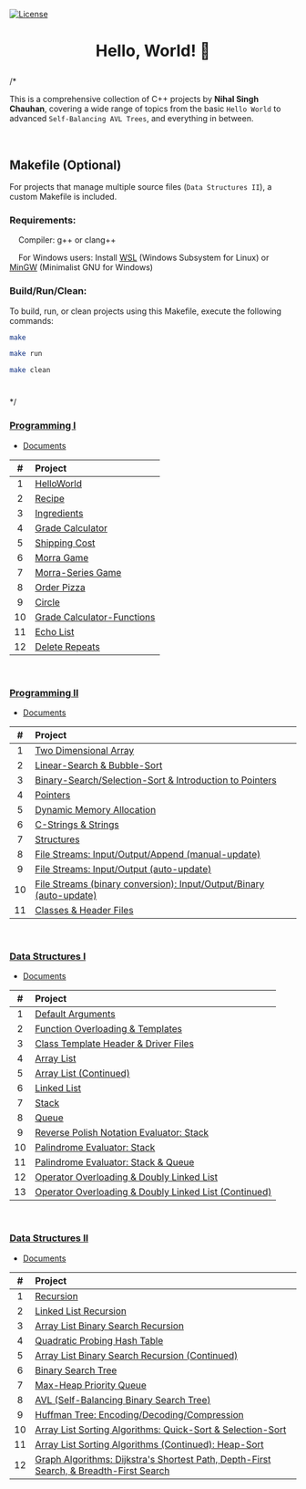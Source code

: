 [![License](https://img.shields.io/badge/license-MIT-blue)](https://github.com/Luv2SeeYouCry/cpp-projects/blob/main/LICENSE)

# <p align="center"> Hello, World! 🦖 </p>

/\*

This is a comprehensive collection of C++ projects by **Nihal Singh Chauhan**, covering a wide range of topics from the basic `Hello World` to advanced `Self-Balancing AVL Trees`, and everything in between.

<br>

## Makefile (Optional)

For projects that manage multiple source files (`Data Structures II`), a custom Makefile is included.

### Requirements:

&nbsp;&nbsp;&nbsp;&nbsp;Compiler: g++ or clang++

&nbsp;&nbsp;&nbsp;&nbsp;For Windows users: Install [WSL](https://learn.microsoft.com/en-us/windows/wsl/install) (Windows Subsystem for Linux) or [MinGW](https://www.mingw-w64.org/) (Minimalist GNU for Windows)

### Build/Run/Clean:

To build, run, or clean projects using this Makefile, execute the following commands:

```bash
make
```

```bash
make run
```

```bash
make clean
```

#

\*/

### [Programming I](/programming-I)

- [Documents](programming-I/docs/)

|  #  | Project                                                     |
| :-: | :---------------------------------------------------------- |
|  1  | [HelloWorld](./programming-I/01-helloworld)                 |
|  2  | [Recipe](./programming-I/02-recipe)                         |
|  3  | [Ingredients](./programming-I/03-ingredients)               |
|  4  | [Grade Calculator](./programming-I/04-gradeCalc)            |
|  5  | [Shipping Cost](./programming-I/05-shippingCost)            |
|  6  | [Morra Game](./programming-I/06-morra)                      |
|  7  | [Morra-Series Game](./programming-I/07-morraSeries)         |
|  8  | [Order Pizza](./programming-I/08-pizza)                     |
|  9  | [Circle](./programming-I/09-circleArea)                     |
| 10  | [Grade Calculator-Functions](./programming-I/10-gradeCalc2) |
| 11  | [Echo List](./programming-I/11-echoList)                    |
| 12  | [Delete Repeats](./programming-I/12-deleteRepeats)          |

<br>

### [Programming II](/programming-II)

- [Documents](programming-II/docs/)

|  #  | Project                                                                                                                        |
| :-: | :----------------------------------------------------------------------------------------------------------------------------- |
|  1  | [Two Dimensional Array](./programming-II/01-twoDimensionalArray)                                                               |
|  2  | [Linear-Search & Bubble-Sort](./programming-II/02-linearSearch-BubbleSort)                                                     |
|  3  | [Binary-Search/Selection-Sort & Introduction to Pointers](./programming-II/03-binarySearch-selectionSort_introToPointers)      |
|  4  | [Pointers](./programming-II/04-pointers)                                                                                       |
|  5  | [Dynamic Memory Allocation](./programming-II/05-dynamicMemoryAllocation)                                                       |
|  6  | [C-Strings & Strings](./programming-II/06-cString-string)                                                                      |
|  7  | [Structures](./programming-II/07-structures)                                                                                   |
|  8  | [File Streams: Input/Output/Append (manual-update)](./programming-II/08-fstream-manualUpdate)                                  |
|  9  | [File Streams: Input/Output (auto-update)](./programming-II/09-fstream-autoUpdate)                                             |
| 10  | [File Streams (binary conversion): Input/Output/Binary (auto-update)](./programming-II/10-fstream-autoUpdate-binaryConversion) |
| 11  | [Classes & Header Files](./programming-II/11-classes-headerFiles)                                                              |

<br>

### [Data Structures I](/data_structures-I)

- [Documents](data_structures-I/docs/)

|  #  | Project                                                                                |
| :-: | :------------------------------------------------------------------------------------- |
|  1  | [Default Arguments](./data_structures-I/01-defaultArgs)                                |
|  2  | [Function Overloading & Templates](./data_structures-I/02-max)                         |
|  3  | [Class Template Header & Driver Files](./data_structures-I/03-dyad)                    |
|  4  | [Array List](./data_structures-I/04-AList)                                             |
|  5  | [Array List (Continued)](./data_structures-I/05-AList)                                 |
|  6  | [Linked List](./data_structures-I/06-LList)                                            |
|  7  | [Stack](./data_structures-I/07-Stack)                                                  |
|  8  | [Queue](./data_structures-I/08-Queue)                                                  |
|  9  | [Reverse Polish Notation Evaluator: Stack](./data_structures-I/09-rpnStack)            |
| 10  | [Palindrome Evaluator: Stack](./data_structures-I/10-palindromes)                      |
| 11  | [Palindrome Evaluator: Stack & Queue](./data_structures-I/11-pal2)                     |
| 12  | [Operator Overloading & Doubly Linked List](./data_structures-I/12-DLList)             |
| 13  | [Operator Overloading & Doubly Linked List (Continued)](./data_structures-I/13-DLList) |

<br>

### [Data Structures II](/data_structures-II)

- [Documents](data_structures-II/docs/)

|  #  | Project                                                                                                                           |
| :-: | :-------------------------------------------------------------------------------------------------------------------------------- |
|  1  | [Recursion](./data_structures-II/01-Recursion-StockClass)                                                                         |
|  2  | [Linked List Recursion](./data_structures-II/02-Reverse-LList-Recursion)                                                          |
|  3  | [Array List Binary Search Recursion](./data_structures-II/03-AList-BinarySearch-Recursion)                                        |
|  4  | [Quadratic Probing Hash Table](./data_structures-II/04-Hashing-Quadratic-Probing)                                                 |
|  5  | [Array List Binary Search Recursion (Continued)](./data_structures-II/05-Updated-AList-BinarySearch-Recursion)                    |
|  6  | [Binary Search Tree](./data_structures-II/06-BST)                                                                                 |
|  7  | [Max-Heap Priority Queue ](./data_structures-II/07-Priority-Queue)                                                                |
|  8  | [AVL (Self-Balancing Binary Search Tree)](./data_structures-II/08-AVLTree)                                                        |
|  9  | [Huffman Tree: Encoding/Decoding/Compression](./data_structures-II/09-Huffman-Algorithm)                                          |
| 10  | [Array List Sorting Algorithms: Quick-Sort & Selection-Sort](./data_structures-II/10-AList-Sorting-Algorithms)                    |
| 11  | [Array List Sorting Algorithms (Continued): Heap-Sort](./data_structures-II/11-Updated-AList-Sorting-Algorithms)                  |
| 12  | [Graph Algorithms: Dijkstra's Shortest Path, Depth-First Search, & Breadth-First Search](./data_structures-II/12-Graph-Traversal) |
